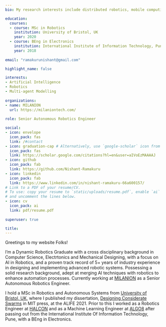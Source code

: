 ```yaml
---
bio: My research interests include distributed robotics, mobile computing and programmable matter.

education:
  courses:
  - course: MSc in Robotics
    institution: University of Bristol, UK
    year: 2020
  - course: BEng in Electronics
    institution: International Institute of Information Technology, Pune, India
    year: 2018
    
email: "ramakurunishant@gmail.com"

highlight_name: false

interests:
- Artificial Intelligence
- Robotics
- Multi-agent Modelling
  
organizations:
- name: MILANION
  url: https://milaniontech.com/
  
role: Senior Autonomous Robotics Engineer

social:
- icon: envelope
  icon_pack: fas
  link: /#contact
- icon: graduation-cap # Alternatively, use `google-scholar` icon from `ai` icon pack
  icon_pack: fas
  link: https://scholar.google.com/citations?hl=en&user=aIVoEzMAAAAJ
- icon: github
  icon_pack: fab
  link: https://github.com/Nishant-Ramakuru
- icon: linkedin
  icon_pack: fab
  link: https://www.linkedin.com/in/nishant-ramakuru-66a600157/
# Link to a PDF of your resume/CV.
# To use: copy your resume to `static/uploads/resume.pdf`, enable `ai` icons in `params.yaml`,
# and uncomment the lines below.
- icon: cv
  icon_pack: ai
  link: pdf/resume.pdf
  
superuser: true

title: 
---
```

Greetings to my website Folks!


I’m a Dynamic Robotics Graduate with a cross disciplinary background in Computer Science, Electrtonics and Mechanical Designing, with a focus on AI in Robotics, and a proven track record of 5+ years of industry experience in designing and implementing advanced robotic systems. Possessing a solid research background, adept at merging AI techniques with robotics to enhance automation processes. Currently working at [MILANION](https://milaniontech.com/) as a Senior Autonomous Robotics Engineer. 

I hold a MSc in Robotics and Autonomous Systems from [University of Bristol, UK](https://www.bristol.ac.uk/), where I published my dissertation, [Designing Considerate Swarms](https://direct.mit.edu/isal/proceedings/isal2021/33/86/102901) in MIT press, at the ALIFE 2021. Prior to this I worked as a Robotics Engineer at [HALCON](https://halcon.ae/) and as a Machine Learning Engineer at [ALGO8](https://algo8.ai/) after passing out from the International Institute Of Information Technology, Pune, with a BEng in Electronics. 
